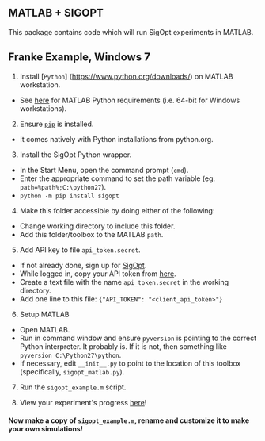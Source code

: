 ## MATLAB + SIGOPT

This package contains code which will run SigOpt experiments in MATLAB.

## Franke Example, Windows 7

1. Install [`Python`] (https://www.python.org/downloads/) on MATLAB workstation.
  - See [here](https://www.mathworks.com/help/matlab/matlab_external/system-requirements-for-matlab-engine-for-python.html) for MATLAB Python requirements (i.e. 64-bit for Windows workstations).

2. Ensure [`pip`](https://pip.pypa.io/en/stable/installing/) is installed. 
  - It comes natively with Python installations from python.org.

3. Install the SigOpt Python wrapper.
  - In the Start Menu, open the command prompt (`cmd`).
  - Enter the appropriate command to set the path variable (eg. `path=%path%;C:\python27`).
  - `python -m pip install sigopt`

4. Make this folder accessible by doing either of the following:
  - Change working directory to include this folder.
  - Add this folder/toolbox to the MATLAB `path`.

5. Add API key to file `api_token.secret`. 
  - If not already done, sign up for [SigOpt](http://www.sigopt.com).
  - While logged in, copy your API token from [here](http://sigopt.com/docs/overview/python).
  - Create a text file with the name `api_token.secret` in the working directory.
  - Add one line to this file: `{"API_TOKEN": "<client_api_token>"}`

6. Setup MATLAB

  - Open MATLAB.
  - Run in command window and ensure `pyversion` is pointing to the correct Python interpreter. It probably is. If it is not, then something like `pyversion C:\Python27\python`.
  - If necessary, edit `__init__.py` to point to the location of this toolbox (specifically, `sigopt_matlab.py`).

7. Run the `sigopt_example.m` script.

8. View your experiment's progress [here](http://www.sigopt.com/experiments)!

#### Now make a copy of `sigopt_example.m`, rename and customize it to make your own simulations! 